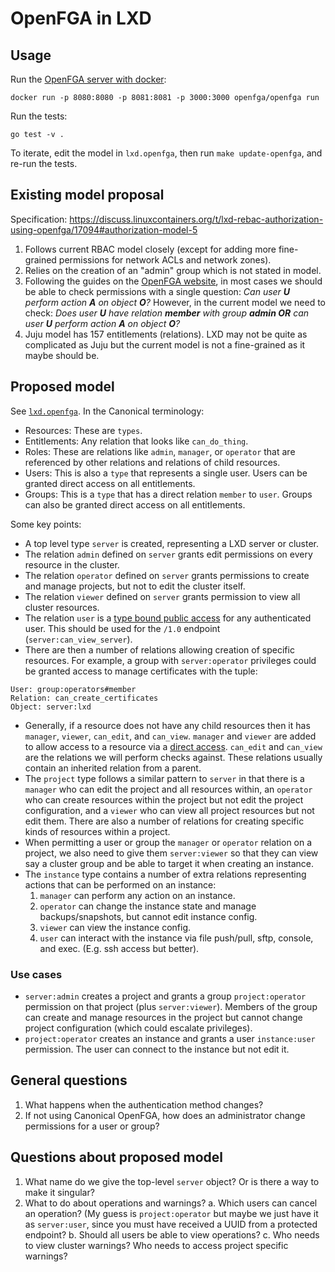 # OpenFGA in LXD

## Usage
Run the [OpenFGA server with docker](https://openfga.dev/docs/getting-started/setup-openfga/docker):
```shell
docker run -p 8080:8080 -p 8081:8081 -p 3000:3000 openfga/openfga run
```

Run the tests:
```shell
go test -v .
```

To iterate, edit the model in `lxd.openfga`, then run `make update-openfga`, and re-run the tests.

## Existing model proposal
Specification: https://discuss.linuxcontainers.org/t/lxd-rebac-authorization-using-openfga/17094#authorization-model-5
1. Follows current RBAC model closely (except for adding more fine-grained permissions for network ACLs and network zones).
2. Relies on the creation of an "admin" group which is not stated in model.
3. Following the guides on the [OpenFGA website](https://openfga.dev/docs/modeling/getting-started#introduction-to-modeling),
in most cases we should be able to check permissions with a single question: *Can user **U** perform action **A** on object **O**?*
However, in the current model we need to check: *Does user **U** have relation **member** with group **admin OR** can user **U** perform action **A** on object **O**?*
4. Juju model has 157 entitlements (relations). LXD may not be quite as complicated as Juju but the current model is not a fine-grained as it maybe should be.

## Proposed model
See [`lxd.openfga`](./lxd.openfga). In the Canonical terminology:
* Resources: These are `types`.
* Entitlements: Any relation that looks like `can_do_thing`.
* Roles: These are relations like `admin`, `manager`, or `operator` that are referenced by other relations and relations of child resources.
* Users: This is also a `type` that represents a single user. Users can be granted direct access on all entitlements.
* Groups: This is a `type` that has a direct relation `member` to `user`. Groups can also be granted direct access on all entitlements.

Some key points:
* A top level type `server` is created, representing a LXD server or cluster.
* The relation `admin` defined on `server` grants edit permissions on every resource in the cluster.
* The relation `operator` defined on `server` grants permissions to create and manage projects, but not to edit the cluster itself.
* The relation `viewer` defined on `server` grants permission to view all cluster resources.
* The relation `user` is a [type bound public access](https://openfga.dev/docs/concepts#what-is-type-bound-public-access) for any authenticated user.
This should be used for the `/1.0` endpoint (`server:can_view_server`).
* There are then a number of relations allowing creation of specific resources. For example, a group with `server:operator` privileges could be granted access to manage certificates with the tuple:
```
User: group:operators#member
Relation: can_create_certificates
Object: server:lxd
```
* Generally, if a resource does not have any child resources then it has `manager`, `viewer`, `can_edit`, and `can_view`. `manager` and `viewer` are added to allow 
access to a resource via a [direct access](https://openfga.dev/docs/modeling/direct-access). `can_edit` and `can_view` are the relations we will perform checks against.
These relations usually contain an inherited relation from a parent.
* The `project` type follows a similar pattern to `server` in that there is a `manager` who can edit the project and all resources within, 
an `operator` who can create resources within the project but not edit the project configuration, and a `viewer` who can view all project resources but not edit them.
There are also a number of relations for creating specific kinds of resources within a project.
* When permitting a user or group the `manager` or `operator` relation on a project, we also need to give them `server:viewer` so that they can view say a cluster group and be able to target it when creating an instance.
* The `instance` type contains a number of extra relations representing actions that can be performed on an instance:
  1. `manager` can perform any action on an instance.
  2. `operator` can change the instance state and manage backups/snapshots, but cannot edit instance config.
  3. `viewer` can view the instance config.
  4. `user` can interact with the instance via file push/pull, sftp, console, and exec. (E.g. ssh access but better).
  
### Use cases
* `server:admin` creates a project and grants a group `project:operator` permission on that project (plus `server:viewer`). 
Members of the group can create and manage resources in the project but cannot change project configuration (which could escalate privileges).
* `project:operator` creates an instance and grants a user `instance:user` permission. The user can connect to the instance but not edit it.

## General questions
1. What happens when the authentication method changes?
2. If not using Canonical OpenFGA, how does an administrator change permissions for a user or group?

## Questions about proposed model
1. What name do we give the top-level `server` object? Or is there a way to make it singular?
2. What to do about operations and warnings?
   a. Which users can cancel an operation? (My guess is `project:operator` but maybe we just have it as `server:user`, since you must have received a UUID from a protected endpoint?
   b. Should all users be able to view operations?
   c. Who needs to view cluster warnings? Who needs to access project specific warnings?